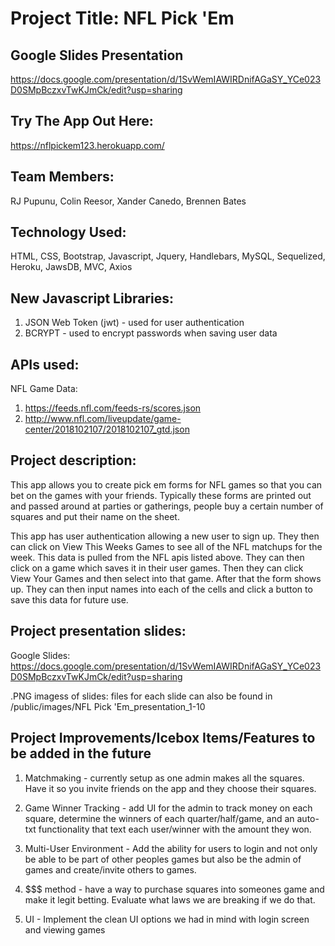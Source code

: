 # Project Title: NFL Pick 'Em

## Google Slides Presentation
https://docs.google.com/presentation/d/1SvWemIAWIRDnifAGaSY_YCe023D0SMpBczxvTwKJmCk/edit?usp=sharing

## Try The App Out Here:
https://nflpickem123.herokuapp.com/


## Team Members:
RJ Pupunu, Colin Reesor, Xander Canedo, Brennen Bates

## Technology Used:
HTML, CSS, Bootstrap, Javascript, Jquery, Handlebars, MySQL, Sequelized, Heroku, JawsDB, MVC, Axios

## New Javascript Libraries: 
1. JSON Web Token (jwt) - used for user authentication
2. BCRYPT - used to encrypt passwords when saving user data

## APIs used:
NFL Game Data:
1. https://feeds.nfl.com/feeds-rs/scores.json
2. http://www.nfl.com/liveupdate/game-center/2018102107/2018102107_gtd.json

## Project description:
This app allows you to create pick em forms for NFL games so that you can bet on the games with your friends.  Typically these forms are printed out and passed around at parties or gatherings, people buy a certain number of squares and put their name on the sheet.  

This app has user authentication allowing a new user to sign up.   They then can click on View This Weeks Games to see all of the NFL matchups for the week.  This data is pulled from the NFL apis listed above.   They can then click on a game which saves it in their user games.  Then they can click View Your Games and then select into that game.  After that the form shows up.  They can then input names into each of the cells and click a button to save this data for future use.

## Project presentation slides:

Google Slides: https://docs.google.com/presentation/d/1SvWemIAWIRDnifAGaSY_YCe023D0SMpBczxvTwKJmCk/edit?usp=sharing

.PNG imagess of slides: files for each slide can also be found in /public/images/NFL Pick 'Em_presentation_1-10

## Project Improvements/Icebox Items/Features to be added in the future
1. Matchmaking - currently setup as one admin makes all the squares.  Have it so you invite friends on the app and they choose their squares.

2.  Game Winner Tracking - add UI for the admin to track money on each square, determine the winners of each quarter/half/game, and an auto-txt functionality that text each user/winner with the amount they won.

3.  Multi-User Environment - Add the ability for users to login and not only be able to be part of other peoples games but also be the admin of games and create/invite others to games.

4.  $$$ method - have a way to purchase squares into someones game and make it legit betting.  Evaluate what laws we are breaking if we do that.

5.  UI - Implement the clean UI options we had in mind with login screen and viewing games
